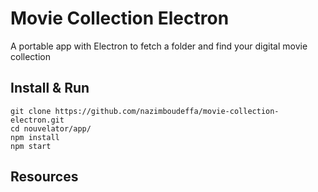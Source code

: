 # Movie Collection Electron

A portable app with Electron to fetch a folder and find your digital movie collection

## Install & Run

```
git clone https://github.com/nazimboudeffa/movie-collection-electron.git
cd nouvelator/app/
npm install
npm start
```

## Resources

